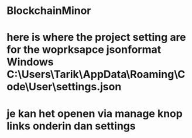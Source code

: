# BlockchainMinor

# here is where the project setting are for the woprksapce jsonformat Windows C:\Users\Tarik\AppData\Roaming\Code\User\settings.json
# je kan het openen via manage knop links onderin dan settings
